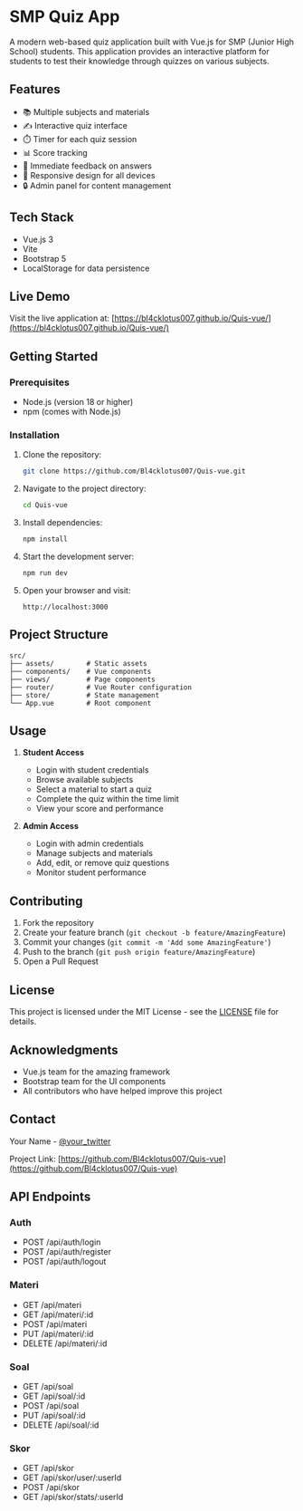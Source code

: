# SMP Quiz App

A modern web-based quiz application built with Vue.js for SMP (Junior High School) students. This application provides an interactive platform for students to test their knowledge through quizzes on various subjects.

## Features

- 📚 Multiple subjects and materials
- ✍️ Interactive quiz interface
- ⏱️ Timer for each quiz session
- 📊 Score tracking
- 🎯 Immediate feedback on answers
- 📱 Responsive design for all devices
- 🔒 Admin panel for content management

## Tech Stack

- Vue.js 3
- Vite
- Bootstrap 5
- LocalStorage for data persistence

## Live Demo

Visit the live application at: [https://bl4cklotus007.github.io/Quis-vue/](https://bl4cklotus007.github.io/Quis-vue/)

## Getting Started

### Prerequisites

- Node.js (version 18 or higher)
- npm (comes with Node.js)

### Installation

1. Clone the repository:

   ```bash
   git clone https://github.com/Bl4cklotus007/Quis-vue.git
   ```

2. Navigate to the project directory:

   ```bash
   cd Quis-vue
   ```

3. Install dependencies:

   ```bash
   npm install
   ```

4. Start the development server:

   ```bash
   npm run dev
   ```

5. Open your browser and visit:
   ```
   http://localhost:3000
   ```

## Project Structure

```
src/
├── assets/        # Static assets
├── components/    # Vue components
├── views/         # Page components
├── router/        # Vue Router configuration
├── store/         # State management
└── App.vue        # Root component
```

## Usage

1. **Student Access**

   - Login with student credentials
   - Browse available subjects
   - Select a material to start a quiz
   - Complete the quiz within the time limit
   - View your score and performance

2. **Admin Access**
   - Login with admin credentials
   - Manage subjects and materials
   - Add, edit, or remove quiz questions
   - Monitor student performance

## Contributing

1. Fork the repository
2. Create your feature branch (`git checkout -b feature/AmazingFeature`)
3. Commit your changes (`git commit -m 'Add some AmazingFeature'`)
4. Push to the branch (`git push origin feature/AmazingFeature`)
5. Open a Pull Request

## License

This project is licensed under the MIT License - see the [LICENSE](LICENSE) file for details.

## Acknowledgments

- Vue.js team for the amazing framework
- Bootstrap team for the UI components
- All contributors who have helped improve this project

## Contact

Your Name - [@your_twitter](https://twitter.com/your_twitter)

Project Link: [https://github.com/Bl4cklotus007/Quis-vue](https://github.com/Bl4cklotus007/Quis-vue)

## API Endpoints

### Auth

- POST /api/auth/login
- POST /api/auth/register
- POST /api/auth/logout

### Materi

- GET /api/materi
- GET /api/materi/:id
- POST /api/materi
- PUT /api/materi/:id
- DELETE /api/materi/:id

### Soal

- GET /api/soal
- GET /api/soal/:id
- POST /api/soal
- PUT /api/soal/:id
- DELETE /api/soal/:id

### Skor

- GET /api/skor
- GET /api/skor/user/:userId
- POST /api/skor
- GET /api/skor/stats/:userId
